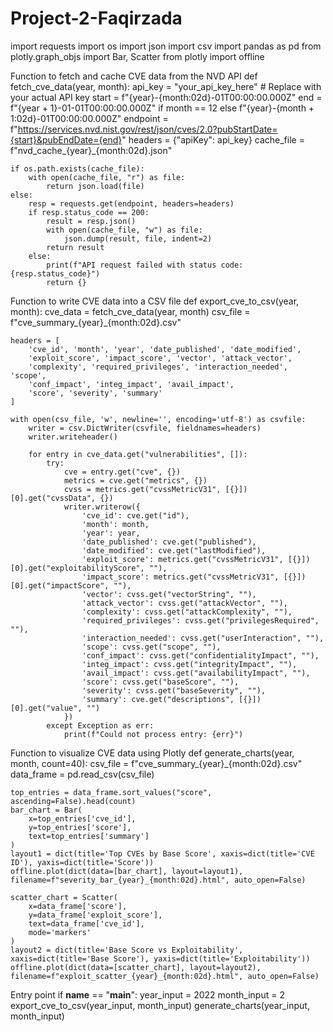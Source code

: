 # Project-2-Faqirzada
import requests
import os
import json
import csv
import pandas as pd
from plotly.graph_objs import Bar, Scatter
from plotly import offline

 Function to fetch and cache CVE data from the NVD API
def fetch_cve_data(year, month):
    api_key = "your_api_key_here"  # Replace with your actual API key
    start = f"{year}-{month:02d}-01T00:00:00.000Z"
    end = f"{year + 1}-01-01T00:00:00.000Z" if month == 12 else f"{year}-{month + 1:02d}-01T00:00:00.000Z"
    endpoint = f"https://services.nvd.nist.gov/rest/json/cves/2.0?pubStartDate={start}&pubEndDate={end}"
    headers = {"apiKey": api_key}
    cache_file = f"nvd_cache_{year}_{month:02d}.json"

    if os.path.exists(cache_file):
        with open(cache_file, "r") as file:
            return json.load(file)
    else:
        resp = requests.get(endpoint, headers=headers)
        if resp.status_code == 200:
            result = resp.json()
            with open(cache_file, "w") as file:
                json.dump(result, file, indent=2)
            return result
        else:
            print(f"API request failed with status code: {resp.status_code}")
            return {}

 Function to write CVE data into a CSV file
def export_cve_to_csv(year, month):
    cve_data = fetch_cve_data(year, month)
    csv_file = f"cve_summary_{year}_{month:02d}.csv"

    headers = [
        'cve_id', 'month', 'year', 'date_published', 'date_modified',
        'exploit_score', 'impact_score', 'vector', 'attack_vector',
        'complexity', 'required_privileges', 'interaction_needed', 'scope',
        'conf_impact', 'integ_impact', 'avail_impact',
        'score', 'severity', 'summary'
    ]

    with open(csv_file, 'w', newline='', encoding='utf-8') as csvfile:
        writer = csv.DictWriter(csvfile, fieldnames=headers)
        writer.writeheader()

        for entry in cve_data.get("vulnerabilities", []):
            try:
                cve = entry.get("cve", {})
                metrics = cve.get("metrics", {})
                cvss = metrics.get("cvssMetricV31", [{}])[0].get("cvssData", {})
                writer.writerow({
                    'cve_id': cve.get("id"),
                    'month': month,
                    'year': year,
                    'date_published': cve.get("published"),
                    'date_modified': cve.get("lastModified"),
                    'exploit_score': metrics.get("cvssMetricV31", [{}])[0].get("exploitabilityScore", ""),
                    'impact_score': metrics.get("cvssMetricV31", [{}])[0].get("impactScore", ""),
                    'vector': cvss.get("vectorString", ""),
                    'attack_vector': cvss.get("attackVector", ""),
                    'complexity': cvss.get("attackComplexity", ""),
                    'required_privileges': cvss.get("privilegesRequired", ""),
                    'interaction_needed': cvss.get("userInteraction", ""),
                    'scope': cvss.get("scope", ""),
                    'conf_impact': cvss.get("confidentialityImpact", ""),
                    'integ_impact': cvss.get("integrityImpact", ""),
                    'avail_impact': cvss.get("availabilityImpact", ""),
                    'score': cvss.get("baseScore", ""),
                    'severity': cvss.get("baseSeverity", ""),
                    'summary': cve.get("descriptions", [{}])[0].get("value", "")
                })
            except Exception as err:
                print(f"Could not process entry: {err}")

 Function to visualize CVE data using Plotly
def generate_charts(year, month, count=40):
    csv_file = f"cve_summary_{year}_{month:02d}.csv"
    data_frame = pd.read_csv(csv_file)

    top_entries = data_frame.sort_values("score", ascending=False).head(count)
    bar_chart = Bar(
        x=top_entries['cve_id'],
        y=top_entries['score'],
        text=top_entries['summary']
    )
    layout1 = dict(title='Top CVEs by Base Score', xaxis=dict(title='CVE ID'), yaxis=dict(title='Score'))
    offline.plot(dict(data=[bar_chart], layout=layout1), filename=f"severity_bar_{year}_{month:02d}.html", auto_open=False)

    scatter_chart = Scatter(
        x=data_frame['score'],
        y=data_frame['exploit_score'],
        text=data_frame['cve_id'],
        mode='markers'
    )
    layout2 = dict(title='Base Score vs Exploitability', xaxis=dict(title='Base Score'), yaxis=dict(title='Exploitability'))
    offline.plot(dict(data=[scatter_chart], layout=layout2), filename=f"exploit_scatter_{year}_{month:02d}.html", auto_open=False)

 Entry point
if __name__ == "__main__":
    year_input = 2022
    month_input = 2
    export_cve_to_csv(year_input, month_input)
    generate_charts(year_input, month_input)
